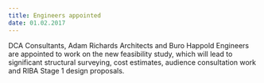 ```yaml
---
title: Engineers appointed
date: 01.02.2017
---
```

DCA Consultants, Adam Richards Architects and Buro Happold Engineers are appointed to work on the new feasibility study, which will lead to significant structural surveying, cost estimates, audience consultation work and RIBA Stage 1 design proposals.